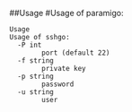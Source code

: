 ##Usage
#Usage of paramigo:
```
Usage
Usage of sshgo:
  -P int
    	port (default 22)
  -f string
    	private key
  -p string
    	password
  -u string
    	user
```